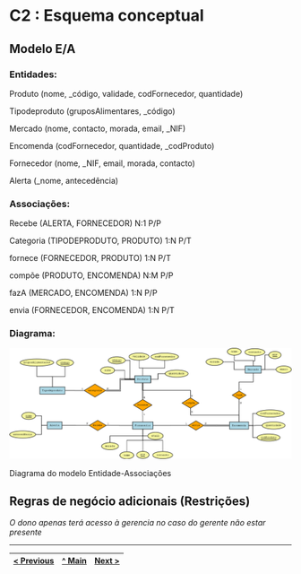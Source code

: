 # C2 : Esquema conceptual

## Modelo E/A


### Entidades: 

Produto (nome, _código, validade, codFornecedor, quantidade)

Tipodeproduto (gruposAlimentares, _código)

Mercado (nome, contacto, morada, email, _NIF)

Encomenda (codFornecedor, quantidade, _codProduto)

Fornecedor (nome, _NIF, email, morada, contacto)

Alerta (_nome, antecedência)


### Associações:


Recebe (ALERTA, FORNECEDOR)			       N:1 P/P

Categoria (TIPODEPRODUTO, PRODUTO)     1:N P/T

fornece (FORNECEDOR, PRODUTO)		       1:N P/T

compõe (PRODUTO, ENCOMENDA)            N:M P/P

fazA (MERCADO, ENCOMENDA)              1:N P/P

envia (FORNECEDOR, ENCOMENDA)          1:N P/T


### Diagrama: 
![An alternative description](imagens/Diagrama1.png)   

Diagrama do modelo Entidade-Associações  


## Regras de negócio adicionais (Restrições)
_O dono apenas terá acesso à gerencia no caso do gerente não estar presente_

---
[< Previous](rebd01.md) | [^ Main](https://github.com/TCM21-SIBD03/reportSIBD) | [Next >](rebd03.md)
:--- | :---: | ---: 

